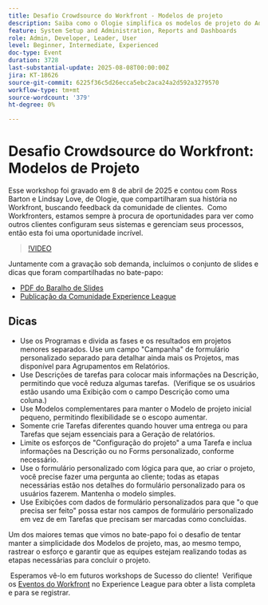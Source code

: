 ```yaml
---
title: Desafio Crowdsource do Workfront - Modelos de projeto
description: Saiba como o Ologie simplifica os modelos de projeto do Adobe Workfront com dicas práticas para simplificar a configuração, melhorar os relatórios e manter a flexibilidade do processo.
feature: System Setup and Administration, Reports and Dashboards
role: Admin, Developer, Leader, User
level: Beginner, Intermediate, Experienced
doc-type: Event
duration: 3728
last-substantial-update: 2025-08-08T00:00:00Z
jira: KT-18626
source-git-commit: 6225f36c5d26ecca5ebc2aca24a2d592a3279570
workflow-type: tm+mt
source-wordcount: '379'
ht-degree: 0%

---
```



# Desafio Crowdsource do Workfront: Modelos de Projeto

Esse workshop foi gravado em 8 de abril de 2025 e contou com Ross Barton e Lindsay Love, de Ologie, que compartilharam sua história no Workfront, buscando feedback da comunidade de clientes.  Como Workfronters, estamos sempre à procura de oportunidades para ver como outros clientes configuram seus sistemas e gerenciam seus processos, então esta foi uma oportunidade incrível.

>[!VIDEO](https://video.tv.adobe.com/v/3469962/?learn=on&enablevpops)

Juntamente com a gravação sob demanda, incluímos o conjunto de slides e dicas que foram compartilhadas no bate-papo:  

* [PDF do Baralho de Slides](https://workfront-experience.s3.us-west-2.amazonaws.com/Training/Guides/Customer+Success+at+Scale/040825+-+Crowdsource+Challenge+with+Project+Templates.pdf)
* [Publicação da Comunidade Experience League](https://experienceleaguecommunities.adobe.com/t5/workfront-discussions/event-follow-up-workfront-crowdsource-challenge-project/td-p/747512?profile.language=pt)

## Dicas

* Use os Programas e divida as fases e os resultados em projetos menores separados. Use um campo &quot;Campanha&quot; de formulário personalizado separado para detalhar ainda mais os Projetos, mas disponível para Agrupamentos em Relatórios. 
* Use Descrições de tarefas para colocar mais informações na Descrição, permitindo que você reduza algumas tarefas.  (Verifique se os usuários estão usando uma Exibição com o campo Descrição como uma coluna.) 
* Use Modelos complementares para manter o Modelo de projeto inicial pequeno, permitindo flexibilidade se o escopo aumentar. 
* Somente crie Tarefas diferentes quando houver uma entrega ou para Tarefas que sejam essenciais para a Geração de relatórios. 
* Limite os esforços de &quot;Configuração do projeto&quot; a uma Tarefa e inclua informações na Descrição ou no Forms personalizado, conforme necessário. 
* Use o formulário personalizado com lógica para que, ao criar o projeto, você precise fazer uma pergunta ao cliente; todas as etapas necessárias estão nos detalhes do formulário personalizado para os usuários fazerem. Mantenha o modelo simples. 
* Use Exibições com dados de formulário personalizados para que &quot;o que precisa ser feito&quot; possa estar nos campos de formulário personalizado em vez de em Tarefas que precisam ser marcadas como concluídas. 

Um dos maiores temas que vimos no bate-papo foi o desafio de tentar manter a simplicidade dos Modelos de projeto, mas, ao mesmo tempo, rastrear o esforço e garantir que as equipes estejam realizando todas as etapas necessárias para concluir o projeto.  

 Esperamos vê-lo em futuros workshops de Sucesso do cliente!  Verifique os [Eventos do Workfront](https://experienceleague.adobe.com/events/?lang=pt-BR&filters=Workfront) no Experience League para obter a lista completa e para se registrar.